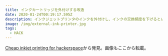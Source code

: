 ```yaml
---
title: インクカートリッジを外付けする改造
date: 2020-01-24T00:19:17.595Z
description: インクジェットプリンタのインクを外付けし、インクの交換頻度を下げるという裏技を紹介します。
image: /img/external-ink-printer.jpg
tags:
  - HACK
---
```

[Cheap inkjet printing for hackerspace](https://hackaday.io/project/168736-cheap-inkjet-printing-for-hackerspace)から発見。画像もここから転載。
